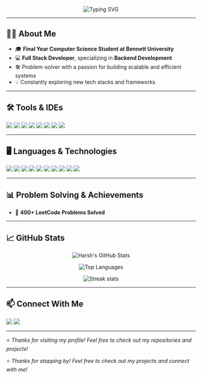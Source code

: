 
<p align="center">
  <img src="https://readme-typing-svg.herokuapp.com?font=Fira+Code&size=28&duration=3000&pause=1000&color=0ABFBC&center=true&vCenter=true&width=800&lines=Hey+there!+I'm+Harsh+Jain+👋;Backend+Focused+Full+Stack+Developer+💻;Final+Year+Student+at+Bennett+University🎓;Problem+Solver+and+Tech+Explorer+🚀" alt="Typing SVG" />
</p>

---

## 👨‍💻 About Me  

- 🎓 **Final Year Computer Science Student at Bennett University**  
- 💻 **Full Stack Developer**, specializing in **Backend Development**  
- 🛠️ Problem-solver with a passion for building scalable and efficient systems  
- 💡 Constantly exploring new tech stacks and frameworks

---

## 🛠️ Tools & IDEs  

<p>
  <img src="https://img.shields.io/badge/IntelliJIDEA-000000?style=for-the-badge&logo=intellijidea&logoColor=white"/>
  <img src="https://img.shields.io/badge/VSCode-007ACC?style=for-the-badge&logo=visual-studio-code&logoColor=white"/>
  <img src="https://img.shields.io/badge/Anaconda-44A833?style=for-the-badge&logo=anaconda&logoColor=white"/>
  <img src="https://img.shields.io/badge/PyCharm-000000?style=for-the-badge&logo=pycharm&logoColor=white"/>
  <img src="https://img.shields.io/badge/Postman-FF6C37?style=for-the-badge&logo=postman&logoColor=white"/>
  <img src="https://img.shields.io/badge/MongoDB-47A248?style=for-the-badge&logo=mongodb&logoColor=white"/>
  <img src="https://img.shields.io/badge/Eclipse-2C2255?style=for-the-badge&logo=eclipse&logoColor=white"/>
  <img src="https://img.shields.io/badge/MySQLWorkbench-4479A1?style=for-the-badge&logo=mysql&logoColor=white"/>
</p>

---

## 🖥️ Languages & Technologies  

<p>
  <img src="https://img.shields.io/badge/Java-007396?style=for-the-badge&logo=java&logoColor=white"/>
  <img src="https://img.shields.io/badge/HTML-E34F26?style=for-the-badge&logo=html5&logoColor=white"/>
  <img src="https://img.shields.io/badge/CSS-1572B6?style=for-the-badge&logo=css3&logoColor=white"/>
  <img src="https://img.shields.io/badge/JavaScript-F7DF1E?style=for-the-badge&logo=javascript&logoColor=black"/>
  <img src="https://img.shields.io/badge/PHP-777BB4?style=for-the-badge&logo=php&logoColor=white"/>
  <img src="https://img.shields.io/badge/Django-092E20?style=for-the-badge&logo=django&logoColor=white"/>
  <img src="https://img.shields.io/badge/SQLite3-003B57?style=for-the-badge&logo=sqlite&logoColor=white"/>
  <img src="https://img.shields.io/badge/MySQL-4479A1?style=for-the-badge&logo=mysql&logoColor=white"/>
  <img src="https://img.shields.io/badge/Node.js-339933?style=for-the-badge&logo=nodedotjs&logoColor=white"/>
  <img src="https://img.shields.io/badge/MongoDB-47A248?style=for-the-badge&logo=mongodb&logoColor=white"/>
</p>

---

## 📊 Problem Solving & Achievements  

- 💪 **400+ LeetCode Problems Solved**


---

## 📈 GitHub Stats  

<p align="center">
  <img src="https://github-readme-stats.vercel.app/api?username=jainharsh524&show_icons=true&theme=tokyonight&count_private=true" alt="Harsh's GitHub Stats" />
</p>

<p align="center">
  <img src="https://github-readme-stats.vercel.app/api/top-langs/?username=jainharsh524&layout=compact&theme=tokyonight" alt="Top Languages" />
</p>

<p align="center">
<img src = "https://streak-stats.demolab.com?user=jainharsh524&theme=react&hide_border=true" alt = "Streak stats"/>



---

## 📫 Connect With Me  

<p>
  <a href="mailto:harshnareshjain1729@email.com"><img src="https://img.shields.io/badge/Email-D14836?style=for-the-badge&logo=gmail&logoColor=white"/></a>
  <a href="https://www.linkedin.com"><img src="https://img.shields.io/badge/LinkedIn-0A66C2?style=for-the-badge&logo=linkedin&logoColor=white"/></a>
</p>

---


⭐️ *Thanks for visiting my profile! Feel free to check out my repositories and projects!*

⭐️ *Thanks for stopping by! Feel free to check out my projects and connect with me!*  
